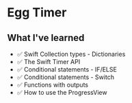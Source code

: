 # Egg Timer

##  What I've learned

* ✅ Swift Collection types - Dictionaries
* ✅ The Swift Timer API
* ✅ Conditional statements - IF/ELSE
* ✅ Conditional statements - Switch
* ✅ Functions with outputs
* ✅ How to use the ProgressView


